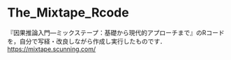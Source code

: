 # The_Mixtape_Rcode
『因果推論入門―ミックステープ：基礎から現代的アプローチまで』のRコードを，自分で写経・改良しながら作成し実行したものです．
https://mixtape.scunning.com/

